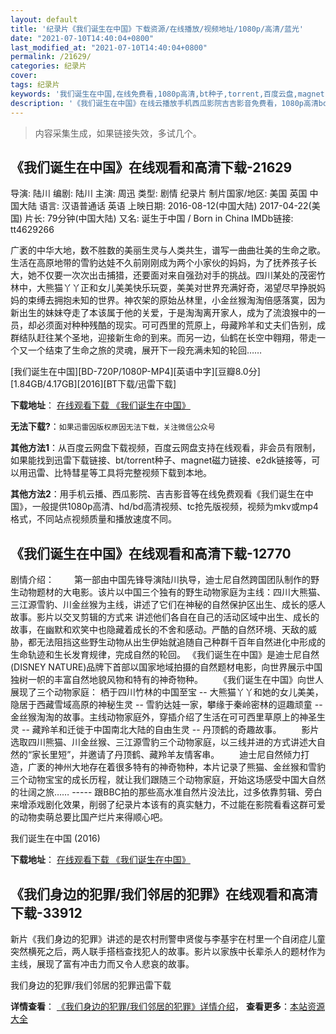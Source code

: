 ```yaml
---
layout: default
title: '纪录片《我们诞生在中国》下载资源/在线播放/视频地址/1080p/高清/蓝光'
date: "2021-07-10T14:40:04+0800"
last_modified_at: "2021-07-10T14:40:04+0800"
permalink: /21629/
categories: 纪录片
cover:
tags: 纪录片
keywords: '我们诞生在中国,在线免费看,1080p高清,bt种子,torrent,百度云盘,magnet,磁力链,迅雷下载资源'
description: '《我们诞生在中国》在线云播放手机西瓜影院吉吉影音免费看，1080p高清bd/hd未删减完整版和tc抢先枪版，mkv/mp4格式，附带bt/torrent种子、magnet/磁力链、百度云盘、网盘资源迅雷下载链接'
---
```


>内容采集生成，如果链接失效，多试几个。


## 《我们诞生在中国》在线观看和高清下载-21629

导演: 陆川 编剧: 陆川 主演: 周迅 类型: 剧情 纪录片 制片国家/地区: 美国 英国 中国大陆 语言: 汉语普通话 英语 上映日期: 2016-08-12(中国大陆) 2017-04-22(美国) 片长: 79分钟(中国大陆) 又名: 诞生于中国 / Born in China IMDb链接: tt4629266

广袤的中华大地，数不胜数的美丽生灵与人类共生，谱写一曲曲壮美的生命之歌。生活在高原地带的雪豹达娃不久前刚刚成为两个小家伙的妈妈，为了抚养孩子长大，她不仅要一次次出击捕猎，还要面对来自强劲对手的挑战。四川某处的茂密竹林中，大熊猫丫丫正和女儿美美快乐玩耍，美美对世界充满好奇，渴望尽早挣脱妈妈的束缚去拥抱未知的世界。神农架的原始丛林里，小金丝猴淘淘倍感落寞，因为新出生的妹妹夺走了本该属于他的关爱，于是淘淘离开家人，成为了流浪猴中的一员，却必须面对种种残酷的现实。可可西里的荒原上，母藏羚羊和丈夫们告别，成群结队赶往某个圣地，迎接新生命的到来。而另一边，仙鹤在长空中翱翔，带走一个又一个结束了生命之旅的灵魂，展开下一段充满未知的轮回……


[我们诞生在中国][BD-720P/1080P-MP4][英语中字][豆瓣8.0分][1.84GB/4.17GB][2016][BT下载/迅雷下载]

**下载地址**： [在线观看下载 《我们诞生在中国》](https://www.btdx8.com/torrent/born_in_china_2016.html) 


**无法下载?**：`如果迅雷因版权原因无法下载，关注微信公众号 `

**其他方法1**：从百度云网盘下载视频，百度云网盘支持在线观看，非会员有限制，如果能找到迅雷下载链接、bt/torrent种子、magnet磁力链接、e2dk链接等，可以用迅雷、比特彗星等工具将完整视频下载到本地。

**其他方法2**：用手机云播、西瓜影院、吉吉影音等在线免费观看《我们诞生在中国》，一般提供1080p高清、hd/bd高清视频、tc抢先版视频，视频为mkv或mp4格式，不同站点视频质量和播放速度不同。


## 《我们诞生在中国》在线观看和高清下载-12770

剧情介绍： 　　第一部由中国先锋导演陆川执导，迪士尼自然跨国团队制作的野生动物题材的大电影。该片以中国三个独有的野生动物家庭为主线：四川大熊猫、三江源雪豹、川金丝猴为主线，讲述了它们在神秘的自然保护区出生、成长的感人故事。影片以交叉剪辑的方式来 讲述他们各自在自己的活动区域中出生、成长的故事，在幽默和欢笑中也隐藏着成长的不舍和感动。严酷的自然环境、天敌的威胁，都无法阻挡这些野生动物从出生伊始就追随自己种群千百年自然进化中形成的生命轨迹和生长发育规律，完成自然的轮回。 《我们诞生在中国》是迪士尼自然(DISNEY NATURE)品牌下首部以国家地域拍摄的自然题材电影，向世界展示中国独树一帜的丰富自然地貌风物和特有的神奇物种。 　　《我们诞生在中国》向世人展现了三个动物家庭： 栖于四川竹林的中国至宝 -- 大熊猫丫丫和她的女儿美美，隐居于西藏雪域高原的神秘生灵 -- 雪豹达娃一家，攀缘于秦岭密林的逗趣顽童 -- 金丝猴淘淘的故事。主线动物家庭外，穿插介绍了生活在可可西里草原上的神圣生灵 -- 藏羚羊和迁徙于中国南北大陆的自由生灵 -- 丹顶鹤的奇趣故事。 　　影片选取四川熊猫、川金丝猴、三江源雪豹三个动物家庭，以三线并进的方式讲述大自然的“家长里短”，并邀请了丹顶鹤、藏羚羊友情客串。 　　迪士尼自然倾力打造，广袤的神州大地存在着很多特有的神奇物种，本片记录了熊猫、金丝猴和雪豹三个动物宝宝的成长历程，就让我们跟随三个动物家庭，开始这场感受中国大自然的壮阔之旅…… ----- 跟BBC拍的那些高水准自然片没法比，过多依靠剪辑、旁白来增添戏剧化效果，削弱了纪录片本该有的真实魅力，不过能在影院看看这群可爱的动物卖萌总要比国产烂片来得顺心吧。


我们诞生在中国 (2016)

**下载地址**： [在线观看下载 《我们诞生在中国》](https://www.btbtdy.me/btdy/dy6538.html) 


## 《我们身边的犯罪/我们邻居的犯罪》在线观看和高清下载-33912

新片《我们身边的犯罪》讲述的是农村刑警申贤俊与李基宇在村里一个自闭症儿童突然横死之后，两人联手搭档查找犯人的故事。影片以家族中长辈杀人的题材作为主线，展现了富有冲击力而又令人悲哀的故事。


我们身边的犯罪/我们邻居的犯罪迅雷下载

**详情查看**： [《我们身边的犯罪/我们邻居的犯罪》详情介绍](/movie/33912/)， **查看更多**：[本站资源大全](/movie/t/all/)

